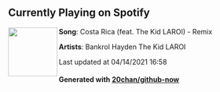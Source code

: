 ## Currently Playing on Spotify

[<img align="left" width="100" src="https://i.scdn.co/image/ab67616d00001e02750d9fe0a5648ad5fde3a44e">](https://open.spotify.com/album/5SnWHdZfyNbnvpMFbab8N5)

**Song**: Costa Rica (feat. The Kid LAROI) - Remix

**Artists**: Bankrol Hayden The Kid LAROI

Last updated at 04/14/2021 16:58

#### Generated with [20chan/github-now](https://github.com/20chan/github-now)